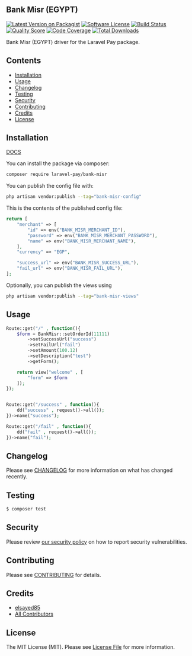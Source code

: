 ## Bank Misr (EGYPT)

[![Latest Version on Packagist](https://img.shields.io/packagist/v/laravel-pay/bank-misr.svg?style=flat-square)](https://packagist.org/packages/laravel-pay/bank-misr)
[![Software License](https://img.shields.io/badge/license-MIT-brightgreen.svg?style=flat-square)](LICENSE.md)
[![Build Status](https://img.shields.io/travis/laravel-pay/bank-misr/master.svg?style=flat-square)](https://travis-ci.org/laravel-pay/bank-misr)
[![Quality Score](https://img.shields.io/scrutinizer/g/laravel-pay/bank-misr.svg?style=flat-square)](https://scrutinizer-ci.com/g/laravel-pay/bank-misr)
[![Code Coverage](https://img.shields.io/scrutinizer/coverage/g/laravel-pay/bank-misr/master.svg?style=flat-square)](https://scrutinizer-ci.com/g/laravel-pay/bank-misr/?branch=master)
[![Total Downloads](https://img.shields.io/packagist/dt/laravel-pay/bank-misr.svg?style=flat-square)](https://packagist.org/packages/laravel-pay/bank-misr)

Bank Misr (EGYPT) driver for the Laravel Pay package.

## Contents

- [Installation](#installation)
- [Usage](#usage)
- [Changelog](#changelog)
- [Testing](#testing)
- [Security](#security)
- [Contributing](#contributing)
- [Credits](#credits)
- [License](#license)


## Installation

<a href="https://banquemisr.gateway.mastercard.com/api/documentation/integrationGuidelines/supportedFeatures/testAndGoLive.html?locale=en_US">DOCS<a/>

You can install the package via composer:

```bash
composer require laravel-pay/bank-misr
```

You can publish the config file with:

```bash
php artisan vendor:publish --tag="bank-misr-config"
```

This is the contents of the published config file:

```php
return [
    "merchant" => [
        "id" => env("BANK_MISR_MERCHANT_ID"),
        "password" => env("BANK_MISR_MERCHANT_PASSWORD"),
        "name" => env("BANK_MISR_MERCHANT_NAME"),
    ],
    "currency" => "EGP",

    "success_url" => env("BANK_MISR_SUCCESS_URL"),
    "fail_url" => env("BANK_MISR_FAIL_URL"),
];

```

Optionally, you can publish the views using

```bash
php artisan vendor:publish --tag="bank-misr-views"
```

## Usage

```php
Route::get("/" , function(){
    $form = BankMisr::setOrderId(11111)
        ->setSuccessUrl("success")
        ->setFailUrl("fail")
        ->setAmount(100.12)
        ->setDescription("test")
        ->getForm();

    return view("welcome" , [
        "form" => $form
    ]);
});


Route::get("/success" , function(){
    dd("success" , request()->all());
})->name("success");

Route::get("/fail" , function(){
    dd("fail" , request()->all());
})->name("fail");
```

## Changelog

Please see [CHANGELOG](CHANGELOG.md) for more information on what has changed recently.

## Testing

``` bash
$ composer test
```

## Security

Please review [our security policy](../../security/policy) on how to report security vulnerabilities.

## Contributing

Please see [CONTRIBUTING](CONTRIBUTING.md) for details.

## Credits

- [elsayed85](https://github.com/elsayed85)
- [All Contributors](../../contributors)

## License

The MIT License (MIT). Please see [License File](LICENSE.md) for more information.
